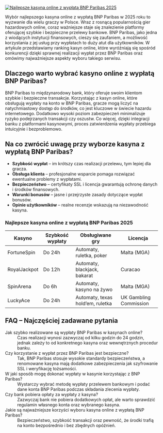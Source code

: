 [![Najlepsze kasyna online z wypłatą BNP Paribas 2025](https://123-caf.pages.dev/gitsignup.png)](https://vrmoo.ru/Bt82HjjY)

<p>Wybór najlepszego kasyna online z wypłatą BNP Paribas w 2025 roku to wyzwanie dla wielu graczy w Polsce. Wraz z rosnącą popularnością gier hazardowych online, coraz ważniejsze staje się znalezienie platformy oferującej szybkie i bezpieczne przelewy bankowe. BNP Paribas, jako jedna z wiodących instytucji finansowych, cieszy się zaufaniem, a możliwość korzystania z jej usług przy wypłatach to duży atut dla użytkowników. W artykule przedstawiamy ranking kasyn online, które wyróżniają się spośród konkurencji dzięki sprawnej realizacji wypłat przez BNP Paribas oraz omówimy najważniejsze aspekty wyboru takiego serwisu.</p>  <h2>Dlaczego warto wybrać kasyno online z wypłatą BNP Paribas?</h2> <p>BNP Paribas to międzynarodowy bank, który oferuje swoim klientom szybkie i bezpieczne transakcje. Korzystając z kasyn online, które obsługują wypłaty na konto w BNP Paribas, gracze mogą liczyć na natychmiastowy dostęp do środków, co jest kluczowe w świecie hazardu internetowego. Dodatkowo wysoki poziom zabezpieczeń minimalizuje ryzyko podejrzanych transakcji czy oszustw. Co więcej, dzięki integracji banku z platformami kasynowymi, proces zatwierdzenia wypłaty przebiega intuicyjnie i bezproblemowo.</p>  <h2>Na co zwrócić uwagę przy wyborze kasyna z wypłatą BNP Paribas?</h2> <ul> <li><strong>Szybkość wypłat</strong> – im krótszy czas realizacji przelewu, tym lepiej dla gracza.</li> <li><strong>Obsługa klienta</strong> – profesjonalne wsparcie pomaga rozwiązać ewentualne problemy z wypłatami.</li> <li><strong>Bezpieczeństwo</strong> – certyfikaty SSL i licencja gwarantują ochronę danych i środków finansowych.</li> <li><strong>Warunki bonusów</strong> – jasne i przejrzyste zasady dotyczące wypłat bonusów.</li> <li><strong>Opinie użytkowników</strong> – realne recenzje wskazują na niezawodność kasyna.</li> </ul>  <h3>Najlepsze kasyna online z wypłatą BNP Paribas 2025</h3> <table> <thead> <tr> <th>Kasyno</th> <th>Szybkość wypłaty</th> <th>Obsługiwane gry</th> <th>Licencja</th> </tr> </thead> <tbody> <tr> <td>FortuneSpin</td> <td>Do 24h</td> <td>Automaty, ruletka, poker</td> <td>Malta (MGA)</td> </tr> <tr> <td>RoyalJackpot</td> <td>Do 12h</td> <td>Automaty, blackjack, bakarat</td> <td>Curacao</td> </tr> <tr> <td>SpinArena</td> <td>Do 6h</td> <td>Automaty, kasyno na żywo</td> <td>Malta (MGA)</td> </tr> <tr> <td>LuckyAce</td> <td>Do 24h</td> <td>Automaty, texas hold’em, ruletka</td> <td>UK Gambling Commission</td> </tr> </tbody> </table>  <h2>FAQ – Najczęściej zadawane pytania</h2> <dl> <dt>Jak szybko realizowane są wypłaty BNP Paribas w kasynach online?</dt> <dd>Czas realizacji wynosi zazwyczaj od kilku godzin do 24 godzin, jednak zależy to od konkretnego kasyna oraz wewnętrznych procedur banku.</dd>  <dt>Czy korzystanie z wypłat przez BNP Paribas jest bezpieczne?</dt> <dd>Tak, BNP Paribas stosuje wysokie standardy bezpieczeństwa, a renomowane kasyna mają dodatkowe zabezpieczenia jak szyfrowanie SSL i weryfikację tożsamości.</dd>  <dt>W jaki sposób mogę dokonać wypłaty w kasynie korzystając z BNP Paribas?</dt> <dd>Wystarczy wybrać metodę wypłaty przelewem bankowym i podać dane konta BNP Paribas podczas składania zlecenia wypłaty.</dd>  <dt>Czy bank pobiera opłaty za wypłaty z kasyna?</dt> <dd>Zazwyczaj bank nie pobiera dodatkowych opłat, ale warto sprawdzić regulamin własnego konta oraz wybranego kasyna.</dd>  <dt>Jakie są najważniejsze korzyści wyboru kasyna online z wypłatą BNP Paribas?</dt> <dd>Bezpieczeństwo, szybkość transakcji oraz pewność, że środki trafią na konto bezpośrednio i bez zbędnych opóźnień.</dd> </dl>